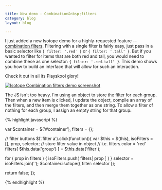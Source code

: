 ```yaml
---

title: New demo - Combination&nbsp;filters
category: blog
layout: blog

---
```


I just added a new Isotope demo for a highly-requested feature -- [combination filters](http://isotope.metafizzy.co/demos/combination-filters.html). Filtering with a single filter is fairly easy, just pass in a basic selector like `{ filter: '.red' }` or `{ filter: '.tall' }`. But if you wanted to filter for items that are both red and tall, you would need to combine these as one selector: `{ filter: '.red.tall' }`. This demo shows you how to build an interface that will allow for such an interaction.

Check it out in all its Playskool glory!

[![Isotope Combination filters demo screenshot](http://i.imgur.com/nD4KQ.png)](http://isotope.metafizzy.co/demos/combination-filters.html)

The JS isn't too heavy. I'm using an object to store the filter for each group.  Then when a new item is clicked, I update the object, compile an array of the filters, and then merge them together as one string. To allow a filter of nothing for each group, I assign an empty string for that group.

{% highlight javascript %}

var $container = $('#container'),
    filters = {};

// filter buttons
$('.filter a').click(function(){
  var $this = $(this),
      isoFilters = [],
      prop, selector;
  // store filter value in object
  // i.e. filters.color = 'red'
  filters[ $this.data('group') ] = $this.data('filter');
  
  for ( prop in filters ) {
    isoFilters.push( filters[ prop ] )
  }
  selector = isoFilters.join('');
  $container.isotope({ filter: selector });

  return false;
});

{% endhighlight %}
